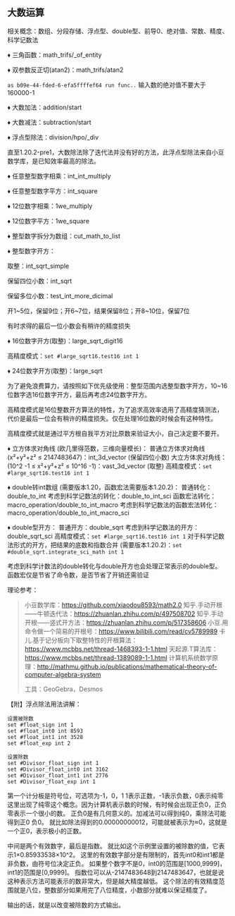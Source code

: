 ## 大数运算

相关概念：数组、分段存储、浮点型、double型、前导0、绝对值、常数、精度、科学记数法



♦ 三角函数：math_trifs/_of_entity

♦ 双参数反正切(atan2)：math_trifs/atan2

`as b09e-44-fded-6-efa5ffffef64 run func..`  输入数的绝对值不要大于160000-1



♦ 大数加法：addition/start

♦ 大数减法：subtraction/start

♦ 浮点型除法：division/hpo/_div

直至1.20.2-pre1，大数除法除了迭代法并没有好的方法，此浮点型除法来自小豆数学库，是已知效率最高的除法。



♦ 任意整型数字相乘：int_int_multiply

♦ 任意整型数字平方：int_square

♦ 12位数字相乘：1we_multiply

♦ 12位数字平方：1we_square

♦ 整型数字拆分为数组：cut_math_to_list

♦ 整型数字开方：

取整：int_sqrt_simple

保留四位小数：int_sqrt

保留多位小数：test_int_more_dicimal

开1~5位，保留9位；开6~7位，结果保留8位；开8~10位，保留7位

有时求得的最后一位小数会有稍许的精度损失


♦ 16位数字开方(取整)：large_sqrt_digit16

高精度模式：`set #large_sqrt16.test16 int 1`

♦ 24位数字开方(取整)：large_sqrt

为了避免浪费算力，请按照如下优先级使用：整型范围内选整型数字开方，10~16位数字选16位数字开方，最后再考虑24位数字开方。

高精度模式是16位整数开方算法的特性，为了追求高效率选用了高精度猜测法，代价是最后一位会有稍许的精度损失。仅在处理16位数的时候会有这种特性。

高精度模式就是通过平方根自我平方对比原数来验证大小，自己决定要不要开。



♦ 立方体求对角线 (欧几里得范数，三维向量模长)：
普通立方体求对角线 (x²+y²+z² ≤ 2147483647)：int_3d_vector      (保留四位小数)
大立方体求对角线：(10^2 -1 ≤ x²+y²+z² ≤ 10^16 -1)：vast_3d_vector      (取整)
高精度模式：`set #large_sqrt16.test16 int 1`



♦ double转int数组  (需要版本1.20，函数宏法需要版本1.20.2)：
普通转化：double_to_int
考虑到科学记数法的转化：double_to_int_sci
函数宏法转化：macro_operation/double_to_int_macro
考虑到科学记数法的函数宏法转化：macro_operation/double_to_int_macro_sci

♦ double型开方：
普通开方：double_sqrt
考虑到科学记数法的开方：double_sqrt_sci
高精度模式：`set #large_sqrt16.test16 int 1`
对于科学记数法形式的开方，把结果的底数和指数合并 (需要版本1.20.2)：`set #double_sqrt.integrate_sci_math int 1`

考虑到科学计数法的double转化与double开方也会处理正常表示的double型。
函数宏仅是节省了命令数，是否节省了开销还需验证



理论参考：

> 小豆数学库：https://github.com/xiaodou8593/math2.0
> 知乎.手动开根——牛顿迭代法：https://zhuanlan.zhihu.com/p/497508702
> 知乎.手动开根——竖式开方法：https://zhuanlan.zhihu.com/p/517358606
> 小豆.用命令做一个简易的开根号：https://www.bilibili.com/read/cv5789989
> 卡儿.基于记分板向下取整特性的开根算法：https://www.mcbbs.net/thread-1468393-1-1.html
> 天起源.T算法库：https://www.mcbbs.net/thread-1389089-1-1.html
> 计算机系统数学原理：http://mathmu.github.io/publications/mathematical-theory-of-computer-algebra-system
>
> 工具：GeoGebra，Desmos
>



【附】浮点除法用法讲解：

```
设置被除数
set #float_sign int 1
set #float_int0 int 8593
set #float_int1 int 3528
set #float_exp int 2
```

```
设置除数
set #Divisor_float_sign int 1
set #Divisor_float_int0 int 3162
set #Divisor_float_int1 int 2776
set #Divisor_float_exp int 1
```

第一个计分板是符号位，可选项为-1，0，1
1表示正数，-1表示负数，0表示纯零
这里出现了纯零这个概念。因为计算机表示数的时候，有时候会出现正负0，正负零表示一个很小的数。
正负0是有几何意义的。加减法可以得到纯0，乘除法可能得到正0 负0。
就比如除法得到的0.00000000012，可能就被表示为≈0，这就是一个正0，表示极小的正数。

中间是两个有效数字，最后是指数。
就比如这个示例里设置的被除数的值，它表示1×0.85933538×10^2。
这里的有效数字部分是有限制的，首先int0和int1都是非负数，由符号位决定正负。
如果整个数字不是0，int0的范围是[1000,9999]，int1的范围是[0,9999]。
指数位可以从-2147483648到2147483647，也就是说这种表示方法可能表示的数非常大，但是越大精度越低。
这个除法的有效精度范围就是八位，整数部分如果用完了八位精度，小数部分就难以保证精度了。


输出的话，就是以改变被除数的方式输出。
